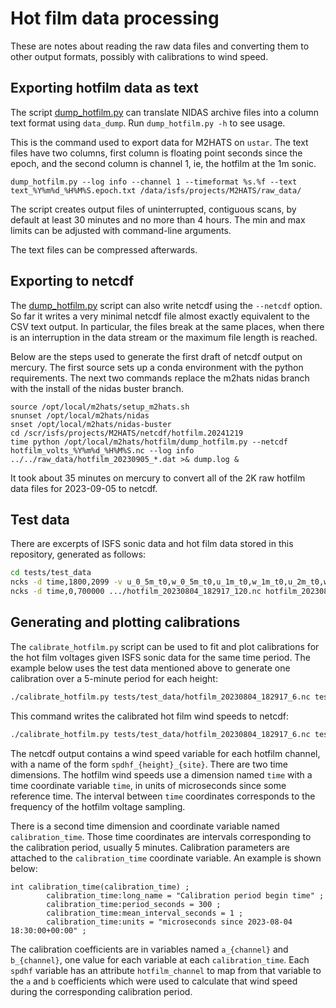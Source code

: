 # Hot film data processing

These are notes about reading the raw data files and converting them to other
output formats, possibly with calibrations to wind speed.

## Exporting hotfilm data as text

The script [dump_hotfilm.py](dump_hotfilm.py) can translate NIDAS archive
files into a column text format using `data_dump`.  Run `dump_hotfilm.py -h`
to see usage.

This is the command used to export data for M2HATS on `ustar`.  The text files
have two columns, first column is floating point seconds since the epoch, and
the second column is channel 1, ie, the hotfilm at the 1m sonic.

```plain
dump_hotfilm.py --log info --channel 1 --timeformat %s.%f --text text_%Y%m%d_%H%M%S.epoch.txt /data/isfs/projects/M2HATS/raw_data/
```

The script creates output files of uninterrupted, contiguous scans, by default
at least 30 minutes and no more than 4 hours.  The min and max limits can be
adjusted with command-line arguments.

The text files can be compressed afterwards.

## Exporting to netcdf

The [dump_hotfilm.py](dump_hotfilm.py) script can also write netcdf using the
`--netcdf` option.  So far it writes a very minimal netcdf file almost exactly
equivalent to the CSV text output.  In particular, the files break at the same
places, when there is an interruption in the data stream or the maximum file
length is reached.

Below are the steps used to generate the first draft of netcdf output on
mercury.  The first source sets up a conda environment with the python
requirements.  The next two commands replace the m2hats nidas branch with the
install of the nidas buster branch.

    source /opt/local/m2hats/setup_m2hats.sh
    snunset /opt/local/m2hats/nidas
    snset /opt/local/m2hats/nidas-buster
    cd /scr/isfs/projects/M2HATS/netcdf/hotfilm.20241219
    time python /opt/local/m2hats/hotfilm/dump_hotfilm.py --netcdf hotfilm_volts_%Y%m%d_%H%M%S.nc --log info ../../raw_data/hotfilm_20230905_*.dat >& dump.log &

It took about 35 minutes on mercury to convert all of the 2K raw hotfilm data
files for 2023-09-05 to netcdf.

## Test data

There are excerpts of ISFS sonic data and hot film data stored in this
repository, generated as follows:

```sh
cd tests/test_data
ncks -d time,1800,2099 -v u_0_5m_t0,w_0_5m_t0,u_1m_t0,w_1m_t0,u_2m_t0,w_2m_t0,u_4m_t0,w_4m_t0 .../hr_qc_instrument/isfs_m2hats_qc_hr_inst_20230804_180000.nc isfs_m2hats_qc_hr_inst_uw_20230804_183000.nc
ncks -d time,0,700000 .../hotfilm_20230804_182917_120.nc hotfilm_20230804_182917_6.nc
```

## Generating and plotting calibrations

The `calibrate_hotfilm.py` script can be used to fit and plot calibrations for
the hot film voltages given ISFS sonic data for the same time period.  The
example below uses the test data mentioned above to generate one calibration
over a 5-minute period for each height:

```sh
./calibrate_hotfilm.py tests/test_data/hotfilm_20230804_182917_6.nc tests/test_data/isfs_m2hats_qc_hr_inst_uw_20230804_183000.nc --plot
```

This command writes the calibrated hot film wind speeds to netcdf:

```sh
./calibrate_hotfilm.py tests/test_data/hotfilm_20230804_182917_6.nc tests/test_data/isfs_m2hats_qc_hr_inst_uw_20230804_183000.nc --netcdf hotfilm_wind_speed_%Y%m%d_%H%M%S.nc
```

The netcdf output contains a wind speed variable for each hotfilm channel,
with a name of the form `spdhf_{height}_{site}`.  There are two time
dimensions.  The hotfilm wind speeds use a dimension named `time` with a time
coordinate variable `time`, in units of microseconds since some reference
time.  The interval between `time` coordinates corresponds to the frequency of
the hotfilm voltage sampling.

There is a second time dimension and coordinate variable named
`calibration_time`.  Those time coordinates are intervals corresponding to the
calibration period, usually 5 minutes.  Calibration parameters are attached to
the `calibration_time` coordinate variable.  An example is shown below:

```
int calibration_time(calibration_time) ;
        calibration_time:long_name = "Calibration period begin time" ;
        calibration_time:period_seconds = 300 ;
        calibration_time:mean_interval_seconds = 1 ;
        calibration_time:units = "microseconds since 2023-08-04 18:30:00+00:00" ;
```

The calibration coefficients are in variables named `a_{channel}` and
`b_{channel}`, one value for each variable at each `calibration_time`.  Each
`spdhf` variable has an attribute `hotfilm_channel` to map from that variable
to the `a` and `b` coefficients which were used to calculate that wind speed
during the corresponding calibration period.
